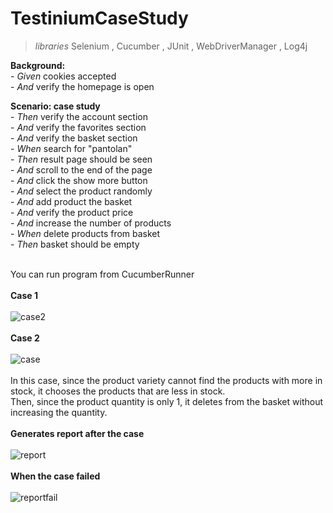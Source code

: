 # TestiniumCaseStudy
>*libraries*  Selenium , Cucumber , JUnit , WebDriverManager , Log4j
     
   **Background:**</br>
      - *Given* cookies accepted</br>
      - *And* verify the homepage is open</br>

  **Scenario: case study**</br>
    - *Then* verify the account section</br>
    - *And* verify the favorites section</br>
    - *And* verify the basket section</br>
    - *When* search for "pantolan"</br>
    - *Then* result page should be seen</br>
    - *And* scroll to the end of the page</br>
    - *And* click the show more button</br>
    - *And* select the product randomly</br>
    - *And* add product the basket</br>
    - *And* verify the product price</br>
    - *And* increase the number of products</br>
    - *When* delete products from basket</br>
    - *Then* basket should be empty</br>
    </br>
    
You can run program from CucumberRunner</br></br>
**Case 1**</br></br>
![case2](https://user-images.githubusercontent.com/88919177/147646328-cba871a6-19f6-4325-b472-afacb03ef666.gif)
</br></br>
**Case 2**</br></br>
![case](https://user-images.githubusercontent.com/88919177/147645916-2c06fe8d-d634-48c4-9ecd-da077b46faab.gif)
</br></br>
In this case, since the product variety cannot find the products with more in stock, it chooses the products that are less in stock.</br>
Then, since the product quantity is only 1, it deletes from the basket without increasing the quantity.
</br></br>
**Generates report after the case**</br></br>
![report](https://user-images.githubusercontent.com/88919177/147645944-18065d29-3a6e-40c6-829a-1c1c241021b5.gif)
</br></br>
**When the case failed**</br></br>
![reportfail](https://user-images.githubusercontent.com/88919177/147647325-f8291dbf-747f-4f54-ab39-02ae705cda9e.gif)
